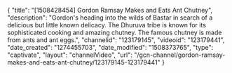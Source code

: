 {
    "title": "[1508428454] Gordon Ramsay Makes and Eats Ant Chutney",
    "description": "Gordon's heading into the wilds of Bastar in search of a delicious but little known delicacy. The Dhuruva tribe is known for its sophisticated cooking and amazing chutney. The famous chutney is made from ants and ant eggs.",
    "channelid": "123179145",
    "videoid": "123179441",
    "date_created": "1274455703",
    "date_modified": "1508373765",
    "type": "captivate",
    "layout": "channelVideo",
    "url": "\/gcn-channel\/gordon-ramsay-makes-and-eats-ant-chutney\/123179145-123179441"
}